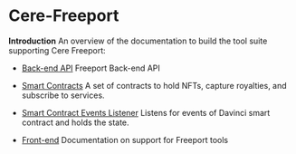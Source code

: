 # Cere-Freeport
**Introduction**
An overview of the documentation to build the tool suite supporting Cere Freeport:
- [Back-end API](https://github.com/Cerebellum-Network/davinci-api)
Freeport Back-end API

- [Smart Contracts](https://github.com/Cerebellum-Network/davinci_nft)
A set of contracts to hold NFTs, capture royalties, and subscribe to services.

- [Smart Contract Events Listener](https://github.com/Cerebellum-Network/davinci-sc-event-listener)
Listens for events of Davinci smart contract and holds the state.

- [Front-end](https://github.com/Cerebellum-Network/davinci-frontend)
Documentation on support for Freeport tools
